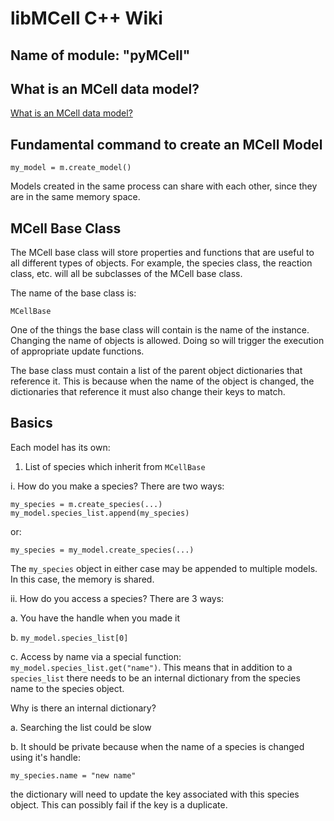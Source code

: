# libMCell C++ Wiki

## Name of module: "pyMCell"

## What is an MCell data model?

[What is an MCell data model?](./model.md)

## Fundamental command to create an MCell Model

```
my_model = m.create_model()
```

Models created in the same process can share with each other, since they are in the same memory space.

## MCell Base Class

The MCell base class will store properties and functions that are useful to all different types of objects. For example, the species class, the reaction class, etc. will all be subclasses of the MCell base class.

The name of the base class is:
```
MCellBase
```

One of the things the base class will contain is the name of the instance. Changing the name of objects is allowed. Doing so will trigger the execution of appropriate update functions.

The base class must contain a list of the parent object dictionaries that reference it. This is because when the name of the object is changed, the dictionaries that reference it must also change their keys to match.

## Basics

Each model has its own:

1. List of species which inherit from `MCellBase`

 i. How do you make a species? There are two ways:
 ```
 my_species = m.create_species(...)
 my_model.species_list.append(my_species)
 ```
 or:
 ```
 my_species = my_model.create_species(...)
 ```

 The `my_species` object in either case may be appended to multiple models. In this case, the memory is shared.

 ii. How do you access a species? There are 3 ways:
 
  a. You have the handle when you made it
  
  b. `my_model.species_list[0]`
  
  c. Access by name via a special function: `my_model.species_list.get("name")`. This means that in addition to a `species_list` there needs to be an internal dictionary from the species name to the species object.

  Why is there an internal dictionary?
  
   a. Searching the list could be slow
  
   b. It should be private because when the name of a species is changed using it's handle:
   ```
   my_species.name = "new name"
   ```
   the dictionary will need to update the key associated with this species object. This can possibly fail if the key is a duplicate.


